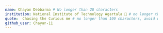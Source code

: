 ```yaml
---
name: Chayan Debbarma # No longer than 28 characters
institution: National Institute of Technology Agartala 🚩 # no longer than 58 characters
quote:  Chasing the Curious me # no longer than 100 characters, avoid using quotes(") to guarantee the format remains the same.
github_user: Chayan-11
---
```

